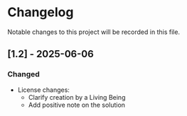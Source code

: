 # Changelog
Notable changes to this project will be recorded in this file.

## [1.2] - 2025-06-06
### Changed
- License changes:
  - Clarify creation by a Living Being
  - Add positive note on the solution

